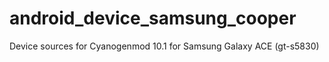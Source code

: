 android_device_samsung_cooper
=============================

Device sources for Cyanogenmod 10.1 for Samsung Galaxy ACE (gt-s5830)